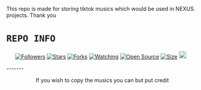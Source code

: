 This repo is made for storing tiktok musics which would be used in NEXUS. projects. Thank you
</p>

# ```REPO INFO```
<p align="center">
<a href="https://github.com/NEXUSAT12/followers"><img title="Followers" src="https://img.shields.io/github/followers/NEXUSAT12?color=red&style=flat-square"></a>
<a href="https://github.com/NEXUSAT12/Tiktokmusic-API/stargazers/"><img title="Stars" src="https://img.shields.io/github/stars/NEXUSAT12/xsound-api?color=blue&style=flat-square"></a>
<a href="https://github.com/NEXUSAT12/Tiktokmusic-API/network/members"><img title="Forks" src="https://img.shields.io/github/forks/NEXUSAT12/xsound-api?color=red&style=flat-square"></a>
<a href="https://github.com/NEXUSAT12/Tiktokmusic-API/watchers"><img title="Watching" src="https://img.shields.io/github/watchers/NEXUSAT12/xsound-api?label=Watchers&color=blue&style=flat-square"></a>
<a href="https://github.com/NEXUSAT12/Tiktokmusic-API"><img title="Open Source" src="https://img.shields.io/badge/Author-NEXUS_%20AT-red?v=103"></a>
<a href="https://github.com/NEXUSAT12/Tiktokmusic-API/"><img title="Size" src="https://img.shields.io/github/repo-size/NEXUSAT12/xsound-api?style=flat-square&color=green"></a>
<a href="https://github.com/NEXUSAT12/fungames/graphs/commit-activity"><img height="20" src="https://img.shields.io/badge/Maintained%3F-yes-green.svg"></a>&nbsp;&nbsp;
</p>
<p align='center'>
</p>
-------
<p align="center">
If you wish to copy the musics you can but put credit
</p>
